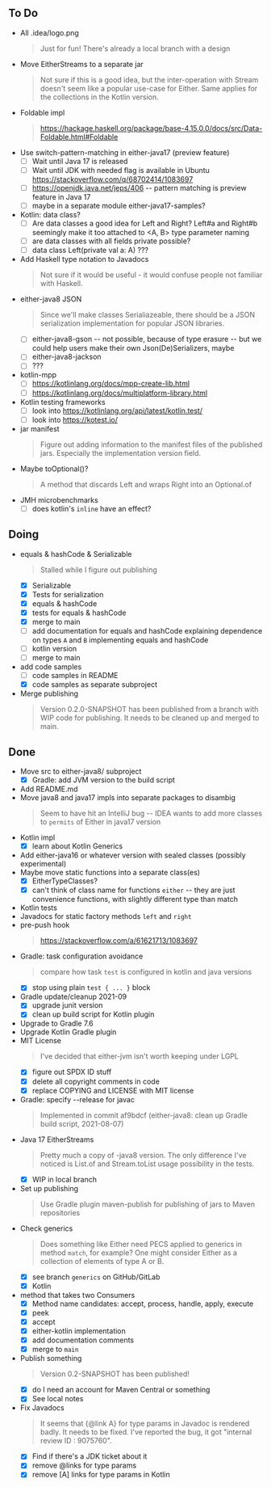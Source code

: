 ## To Do

- All .idea/logo.png
    > Just for fun! There's already a local branch with a design
- Move EitherStreams to a separate jar
    > Not sure if this is a good idea, but the inter-operation with Stream doesn't seem like a popular use-case for Either.  Same applies for the collections in the Kotlin version.
- Foldable impl
    > https://hackage.haskell.org/package/base-4.15.0.0/docs/src/Data-Foldable.html#Foldable
- Use switch-pattern-matching in either-java17 (preview feature)
    * [ ] Wait until Java 17 is released
    * [ ] Wait until JDK with needed flag is available in Ubuntu https://stackoverflow.com/q/68702414/1083697
    * [ ] https://openjdk.java.net/jeps/406 -- pattern matching is preview feature in Java 17
    * [ ] maybe in a separate module either-java17-samples?
- Kotlin: data class?
    * [ ] Are data classes a good idea for Left and Right? Left#a and Right#b seemingly make it too attached to <A, B> type parameter naming
    * [ ] are data classes with all fields private  possible?
    * [ ] data class Left(private val a: A) ???
- Add Haskell type notation to Javadocs
    > Not sure if it would be useful - it would confuse people not familiar with Haskell.
- either-java8 JSON
    > Since we'll make classes Serialiazeable, there should be a JSON serialization implementation for popular JSON libraries.
    * [ ] either-java8-gson -- not possible, because of type erasure -- but we could help users make their own Json(De)Serializers, maybe
    * [ ] either-java8-jackson
    * [ ] ???
- kotlin-mpp
    * [ ] https://kotlinlang.org/docs/mpp-create-lib.html
    * [ ] https://kotlinlang.org/docs/multiplatform-library.html
- Kotlin testing frameworks
    * [ ] look into https://kotlinlang.org/api/latest/kotlin.test/
    * [ ] look into https://kotest.io/
- jar manifest
    > Figure out adding information to the manifest files of the published jars. Especially the implementation version field.
- Maybe toOptional()?
    > A method that discards Left and wraps Right into an Optional.of
- JMH microbenchmarks
    * [ ] does kotlin's `inline` have an effect?

## Doing

- equals & hashCode & Serializable
    > Stalled while I figure out publishing
    * [x] Serializable
    * [x] Tests for serialization
    * [x] equals & hashCode
    * [x] tests for equals & hashCode
    * [x] merge to main
    * [ ] add documentation for equals and hashCode explaining dependence on types `A` and `B` implementing equals and hashCode
    * [ ] kotlin version
    * [ ] merge to main
- add code samples
    * [ ] code samples in README
    * [x] code samples as separate subproject
- Merge publishing
    > Version 0.2.0-SNAPSHOT has been published from a branch with WIP code for publishing. It needs to be cleaned up and merged to main.

## Done

- Move src to either-java8/ subproject
    * [x] Gradle: add JVM version to the build script
- Add README.md
- Move java8 and java17 impls into separate packages to disambig
    > Seem to have hit an IntelliJ bug -- IDEA wants to add more classes to `permits` of Either in java17 version
- Kotlin impl
    * [x] learn about Kotlin Generics
- Add either-java16 or whatever version with sealed classes (possibly experimental)
- Maybe move static functions into a separate class(es)
    * [x] EitherTypeClasses?
    * [x] can't think of class name for functions `either` -- they are just convenience functions, with slightly different type than match
- Kotlin tests
- Javadocs for static factory methods `left` and `right`
- pre-push hook
    > https://stackoverflow.com/a/61621713/1083697
- Gradle: task configuration avoidance
    > compare how task `test` is configured in kotlin and java versions
    * [x] stop using plain `test { ... }` block
- Gradle update/cleanup 2021-09
    * [x] upgrade junit version
    * [x] clean up build script for Kotlin plugin
- Upgrade to Gradle 7.6
- Upgrade Kotlin Gradle plugin
- MIT License
    > I've decided that either-jvm isn't worth keeping under LGPL
    * [x] figure out SPDX ID stuff
    * [x] delete all copyright comments in code
    * [x] replace COPYING and LICENSE with MIT license
- Gradle: specify --release for javac
    > Implemented in commit af9bdcf (either-java8: clean up Gradle build script, 2021-08-07)
- Java 17 EitherStreams
    > Pretty much a copy of -java8 version. The only difference I've noticed is List.of and Stream.toList usage possibility in the tests.
    * [x] WIP in local branch
- Set up publishing
    > Use Gradle plugin maven-publish for publishing of jars to Maven repositories
- Check generics
    > Does something like Either need PECS applied to generics in method `match`, for example? One might consider Either as a collection of elements of type A or B.
    * [x] see branch `generics` on GitHub/GitLab
    * [x] Kotlin
- method that takes two Consumers
    * [x] Method name candidates: accept, process, handle, apply, execute
    * [x] peek
    * [x] accept
    * [x] either-kotlin implementation
    * [x] add documentation comments
    * [x] merge to `main`
- Publish something
    > Version 0.2-SNAPSHOT has been published!
    * [x] do I need an account for Maven Central or something
    * [x] See local notes
- Fix Javadocs
    > It seems that {@link A} for type params in Javadoc is rendered badly. It needs to be fixed. I've reported the bug, it got "internal review ID : 9075760".
    * [x] Find if there's a JDK ticket about it
    * [x] remove @links for type params
    * [x] remove [A] links for type params in Kotlin
